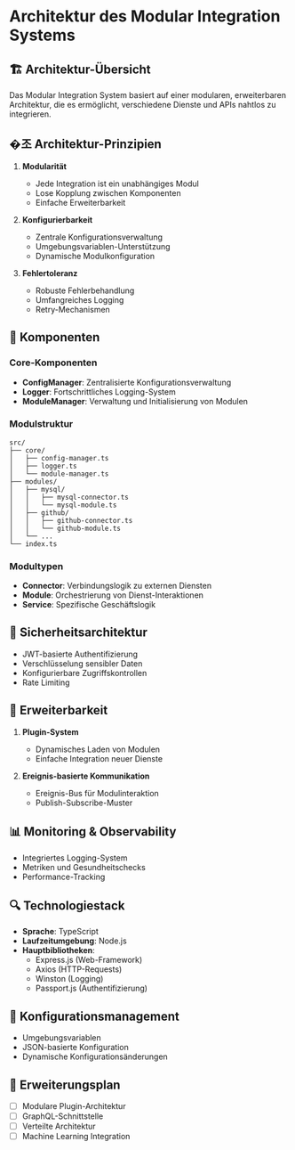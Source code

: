 # Architektur des Modular Integration Systems

## 🏗️ Architektur-Übersicht

Das Modular Integration System basiert auf einer modularen, erweiterbaren Architektur, die es ermöglicht, verschiedene Dienste und APIs nahtlos zu integrieren.

## �조 Architektur-Prinzipien

1. **Modularität**
   - Jede Integration ist ein unabhängiges Modul
   - Lose Kopplung zwischen Komponenten
   - Einfache Erweiterbarkeit

2. **Konfigurierbarkeit**
   - Zentrale Konfigurationsverwaltung
   - Umgebungsvariablen-Unterstützung
   - Dynamische Modulkonfiguration

3. **Fehlertoleranz**
   - Robuste Fehlerbehandlung
   - Umfangreiches Logging
   - Retry-Mechanismen

## 🧩 Komponenten

### Core-Komponenten
- **ConfigManager**: Zentralisierte Konfigurationsverwaltung
- **Logger**: Fortschrittliches Logging-System
- **ModuleManager**: Verwaltung und Initialisierung von Modulen

### Modulstruktur
```
src/
├── core/
│   ├── config-manager.ts
│   ├── logger.ts
│   └── module-manager.ts
├── modules/
│   ├── mysql/
│   │   ├── mysql-connector.ts
│   │   └── mysql-module.ts
│   ├── github/
│   │   ├── github-connector.ts
│   │   └── github-module.ts
│   └── ...
└── index.ts
```

### Modultypen
- **Connector**: Verbindungslogik zu externen Diensten
- **Module**: Orchestrierung von Dienst-Interaktionen
- **Service**: Spezifische Geschäftslogik

## 🔐 Sicherheitsarchitektur

- JWT-basierte Authentifizierung
- Verschlüsselung sensibler Daten
- Konfigurierbare Zugriffskontrollen
- Rate Limiting

## 🚀 Erweiterbarkeit

1. **Plugin-System**
   - Dynamisches Laden von Modulen
   - Einfache Integration neuer Dienste

2. **Ereignis-basierte Kommunikation**
   - Ereignis-Bus für Modulinteraktion
   - Publish-Subscribe-Muster

## 📊 Monitoring & Observability

- Integriertes Logging-System
- Metriken und Gesundheitschecks
- Performance-Tracking

## 🔍 Technologiestack

- **Sprache**: TypeScript
- **Laufzeitumgebung**: Node.js
- **Hauptbibliotheken**:
  - Express.js (Web-Framework)
  - Axios (HTTP-Requests)
  - Winston (Logging)
  - Passport.js (Authentifizierung)

## 📝 Konfigurationsmanagement

- Umgebungsvariablen
- JSON-basierte Konfiguration
- Dynamische Konfigurationsänderungen

## 🔄 Erweiterungsplan

- [ ] Modulare Plugin-Architektur
- [ ] GraphQL-Schnittstelle
- [ ] Verteilte Architektur
- [ ] Machine Learning Integration